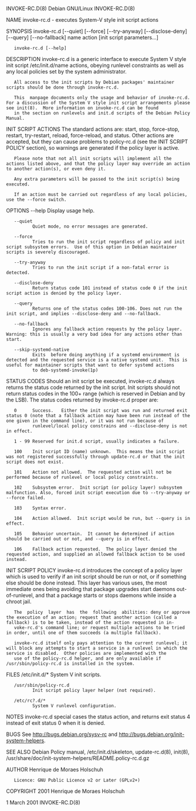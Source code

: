 INVOKE-RC.D(8)                                                                                 Debian GNU/Linux                                                                                INVOKE-RC.D(8)

NAME
       invoke-rc.d - executes System-V style init script actions

SYNOPSIS
       invoke-rc.d [--quiet] [--force] [--try-anyway] [--disclose-deny] [--query] [--no-fallback] name action [init script parameters...]

       invoke-rc.d [--help]

DESCRIPTION
       invoke-rc.d is a generic interface to execute System V style init script /etc/init.d/name actions, obeying runlevel constraints as well as any local policies set by the system administrator.

       All access to the init scripts by Debian packages' maintainer scripts should be done through invoke-rc.d.

       This  manpage documents only the usage and behavior of invoke-rc.d.  For a discussion of the System V style init script arrangements please see init(8).  More information on invoke-rc.d can be found
       in the section on runlevels and init.d scripts of the Debian Policy Manual.

INIT SCRIPT ACTIONS
       The standard actions are: start, stop, force-stop, restart, try-restart, reload, force-reload, and status.  Other actions are accepted, but they can cause  problems  to  policy-rc.d  (see  the  INIT
       SCRIPT POLICY section), so warnings are generated if the policy layer is active.

       Please note that not all init scripts will implement all the actions listed above, and that the policy layer may override an action to another action(s), or even deny it.

       Any extra parameters will be passed to the init script(s) being executed.

       If an action must be carried out regardless of any local policies, use the --force switch.

OPTIONS
       --help Display usage help.

       --quiet
              Quiet mode, no error messages are generated.

       --force
              Tries to run the init script regardless of policy and init script subsystem errors.  Use of this option in Debian maintainer scripts is severely discouraged.

       --try-anyway
              Tries to run the init script if a non-fatal error is detected.

       --disclose-deny
              Return status code 101 instead of status code 0 if the init script action is denied by the policy layer.

       --query
              Returns one of the status codes 100-106. Does not run the init script, and implies --disclose-deny and --no-fallback.

       --no-fallback
              Ignores any fallback action requests by the policy layer.  Warning: this is usually a very bad idea for any actions other than start.

       --skip-systemd-native
              Exits  before doing anything if a systemd environment is detected and the requested service is a native systemd unit.  This is useful for maintainer scripts that want to defer systemd actions
              to deb-systemd-invoke(1p)

STATUS CODES
       Should an init script be executed, invoke-rc.d always returns the status code returned by the init script. Init scripts should not return status codes in the 100+ range (which is reserved in  Debian
       and by the LSB). The status codes returned by invoke-rc.d proper are:

       0      Success.   Either the init script was run and returned exit status 0 (note that a fallback action may have been run instead of the one given in the command line), or it was not run because of
              runlevel/local policy constrains and --disclose-deny is not in effect.

       1 - 99 Reserved for init.d script, usually indicates a failure.

       100    Init script ID (name) unknown.  This means the init script was not registered successfully through update-rc.d or that the init script does not exist.

       101    Action not allowed.  The requested action will not be performed because of runlevel or local policy constraints.

       102    Subsystem error.  Init script (or policy layer) subsystem malfunction. Also, forced init script execution due to --try-anyway or --force failed.

       103    Syntax error.

       104    Action allowed.  Init script would be run, but --query is in effect.

       105    Behavior uncertain.  It cannot be determined if action should be carried out or not, and --query is in effect.

       106    Fallback action requested.  The policy layer denied the requested action, and supplied an allowed fallback action to be used instead.

INIT SCRIPT POLICY
       invoke-rc.d introduces the concept of a policy layer which is used to verify if an init script should be run or not, or if something else should be done instead.  This layer has  various  uses,  the
       most immediate ones being avoiding that package upgrades start daemons out-of-runlevel, and that a package starts or stops daemons while inside a chroot jail.

       The  policy  layer  has  the  following  abilities: deny or approve the execution of an action; request that another action (called a fallback) is to be taken, instead of the action requested in in‐
       voke-rc.d's command line; or request multiple actions to be tried in order, until one of them succeeds (a multiple fallback).

       invoke-rc.d itself only pays attention to the current runlevel; it will block any attempts to start a service in a runlevel in which the service is disabled.  Other policies are implemented with the
       use of the policy-rc.d helper, and are only available if /usr/sbin/policy-rc.d is installed in the system.

FILES
       /etc/init.d/*
              System V init scripts.

       /usr/sbin/policy-rc.d
              Init script policy layer helper (not required).

       /etc/rc?.d/*
              System V runlevel configuration.

NOTES
       invoke-rc.d special cases the status action, and returns exit status 4 instead of exit status 0 when it is denied.

BUGS
       See http://bugs.debian.org/sysv-rc and http://bugs.debian.org/init-system-helpers.

SEE ALSO
       Debian Policy manual,
       /etc/init.d/skeleton,
       update-rc.d(8),
       init(8),
       /usr/share/doc/init-system-helpers/README.policy-rc.d.gz

AUTHOR
       Henrique de Moraes Holschuh

       Licence: GNU Public Licence v2 or Later (GPLv2+)

COPYRIGHT
       2001 Henrique de Moraes Holschuh

1 March 2001                                                                                                                                                                                   INVOKE-RC.D(8)
